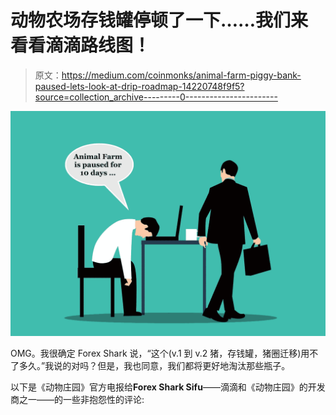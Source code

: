# 动物农场存钱罐停顿了一下……我们来看看滴滴路线图！

> 原文：<https://medium.com/coinmonks/animal-farm-piggy-bank-paused-lets-look-at-drip-roadmap-14220748f9f5?source=collection_archive---------0----------------------->

![](img/dcd2000876ac1f1bad8b5fd9b8edb552.png)

OMG。我很确定 Forex Shark 说，“这个(v.1 到 v.2 猪，存钱罐，猪圈迁移)用不了多久。”我说的对吗？但是，我也同意，我们都将更好地淘汰那些瓶子。<groan></groan>

以下是《动物庄园》官方电报给**Forex Shark Sifu**——滴滴和《动物庄园》的开发商之一——的一些非抱怨性的评论:
